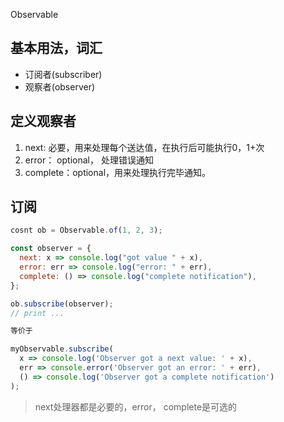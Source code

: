 

Observable

## 基本用法，词汇
* 订阅者(subscriber)
* 观察者(observer)

## 定义观察者

1. next:  必要，用来处理每个送达值，在执行后可能执行0，1+次
2. error： optional， 处理错误通知
3. complete：optional，用来处理执行完毕通知。

## 订阅

```js
cosnt ob = Observable.of(1, 2, 3);

const observer = {
  next: x => console.log("got value " + x),
  error: err => console.log("error: " + err),
  complete: () => console.log("complete notification"),
};

ob.subscribe(observer);
// print ...

等价于

myObservable.subscribe(
  x => console.log('Observer got a next value: ' + x),
  err => console.error('Observer got an error: ' + err),
  () => console.log('Observer got a complete notification')
);

```

> next处理器都是必要的，error， complete是可选的



